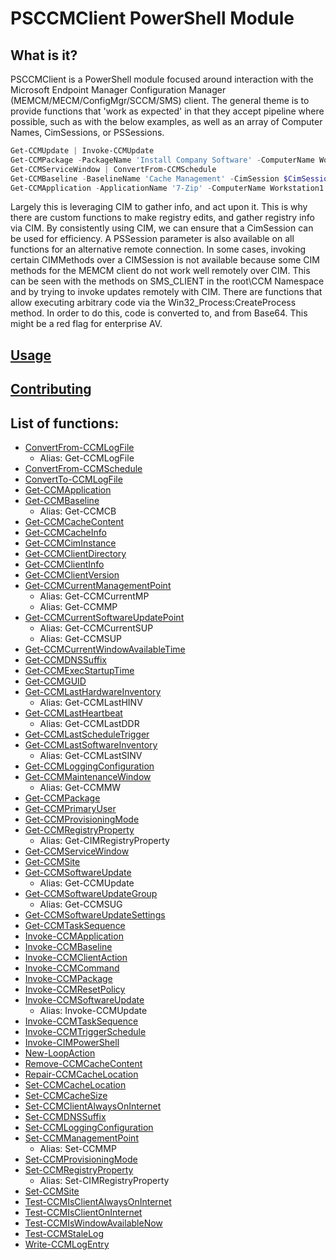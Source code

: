 # PSCCMClient PowerShell Module

## What is it?
PSCCMClient is a PowerShell module focused around interaction with the Microsoft Endpoint Manager Configuration Manager (MEMCM/MECM/ConfigMgr/SCCM/SMS) client. The general theme is to provide functions that 'work as expected' in that they accept pipeline where possible, such as with the below examples, as well as an array of Computer Names, CimSessions, or PSSessions.

```Powershell
Get-CCMUpdate | Invoke-CCMUpdate
Get-CCMPackage -PackageName 'Install Company Software' -ComputerName Workstation1 | Invoke-CCMPackage
Get-CCMServiceWindow | ConvertFrom-CCMSchedule
Get-CCMBaseline -BaselineName 'Cache Management' -CimSession $CimSession1 | Invoke-CCMBaseline
Get-CCMApplication -ApplicationName '7-Zip' -ComputerName Workstation1 | Invoke-CCMApplication -Method Uninstall
```

Largely this is leveraging CIM to gather info, and act upon it. This is why there are custom functions to make registry edits, and gather registry info via CIM. By consistently using CIM, we can ensure that a CimSession can be used for efficiency. A PSSession parameter is also available on all functions for an alternative remote connection. In some cases, invoking certain CIMMethods over a CIMSession is not available because some CIM methods for the MEMCM client do not work well remotely over CIM. This can be seen with the methods on SMS_CLIENT in the root\CCM Namespace and by trying to invoke updates remotely with CIM. There are functions that allow executing arbitrary code via the Win32_Process:CreateProcess method. In order to do this, code is converted to, and from Base64. This might be a red flag for enterprise AV.

## [Usage](docs)

## [Contributing](CONTRIBUTING.md)

## List of functions:

* [ConvertFrom-CCMLogFile](docs/ConvertFrom-CCMLogFile.md)
    * Alias: Get-CCMLogFile
* [ConvertFrom-CCMSchedule](docs/ConvertFrom-CCMSchedule.md)
* [ConvertTo-CCMLogFile](docs/ConvertTo-CCMLogFile.md)
* [Get-CCMApplication](docs/Get-CCMApplication.md)
* [Get-CCMBaseline](docs/Get-CCMBaseline.md)
    * Alias: Get-CCMCB
* [Get-CCMCacheContent](docs/Get-CCMCacheContent.md)
* [Get-CCMCacheInfo](docs/Get-CCMCacheInfo.md)
* [Get-CCMCimInstance](docs/Get-CCMCimInstance.md)
* [Get-CCMClientDirectory](docs/Get-CCMClientDirectory.md)
* [Get-CCMClientInfo](docs/Get-CCMClientInfo.md)
* [Get-CCMClientVersion](docs/Get-CCMClientVersion.md)
* [Get-CCMCurrentManagementPoint](docs/Get-CCMCurrentManagementPoint.md)
    * Alias: Get-CCMCurrentMP
    * Alias: Get-CCMMP
* [Get-CCMCurrentSoftwareUpdatePoint](docs/Get-CCMCurrentSoftwareUpdatePoint.md)
    * Alias: Get-CCMCurrentSUP
    * Alias: Get-CCMSUP
* [Get-CCMCurrentWindowAvailableTime](docs/Get-CCMCurrentWindowAvailableTime.md)
* [Get-CCMDNSSuffix](docs/Get-CCMDNSSuffix.md)
* [Get-CCMExecStartupTime](docs/Get-CCMExecStartupTime.md)
* [Get-CCMGUID](docs/Get-CCMGUID.md)
* [Get-CCMLastHardwareInventory](docs/Get-CCMLastHardwareInventory.md)
    * Alias: Get-CCMLastHINV
* [Get-CCMLastHeartbeat](docs/Get-CCMLastHeartbeat.md)
    * Alias: Get-CCMLastDDR
* [Get-CCMLastScheduleTrigger](docs/Get-CCMLastScheduleTrigger.md)
* [Get-CCMLastSoftwareInventory](docs/Get-CCMLastSoftwareInventory.md)
    * Alias: Get-CCMLastSINV
* [Get-CCMLoggingConfiguration](docs/Get-CCMLoggingConfiguration.md)
* [Get-CCMMaintenanceWindow](docs/Get-CCMMaintenanceWindow.md)
    * Alias: Get-CCMMW
* [Get-CCMPackage](docs/Get-CCMPackage.md)
* [Get-CCMPrimaryUser](docs/Get-CCMPrimaryUser.md)
* [Get-CCMProvisioningMode](docs/Get-CCMProvisioningMode.md)
* [Get-CCMRegistryProperty](docs/Get-CCMRegistryProperty.md)
    * Alias: Get-CIMRegistryProperty
* [Get-CCMServiceWindow](docs/Get-CCMServiceWindow.md)
* [Get-CCMSite](docs/Get-CCMSite.md)
* [Get-CCMSoftwareUpdate](docs/Get-CCMSoftwareUpdate.md)
    * Alias: Get-CCMUpdate
* [Get-CCMSoftwareUpdateGroup](docs/Get-CCMSoftwareUpdateGroup.md)
    * Alias: Get-CCMSUG
* [Get-CCMSoftwareUpdateSettings](docs/Get-CCMSoftwareUpdateSettings.md)
* [Get-CCMTaskSequence](docs/Get-CCMTaskSequence.md)
* [Invoke-CCMApplication](docs/Invoke-CCMApplication.md)
* [Invoke-CCMBaseline](docs/Invoke-CCMBaseline.md)
* [Invoke-CCMClientAction](docs/Invoke-CCMClientAction.md)
* [Invoke-CCMCommand](docs/Invoke-CCMCommand.md)
* [Invoke-CCMPackage](docs/Invoke-CCMPackage.md)
* [Invoke-CCMResetPolicy](docs/Invoke-CCMResetPolicy.md)
* [Invoke-CCMSoftwareUpdate](docs/Invoke-CCMSoftwareUpdate.md)
    * Alias: Invoke-CCMUpdate
* [Invoke-CCMTaskSequence](docs/Invoke-CCMTaskSequence.md)
* [Invoke-CCMTriggerSchedule](docs/Invoke-CCMTriggerSchedule.md)
* [Invoke-CIMPowerShell](docs/Invoke-CIMPowerShell.md)
* [New-LoopAction](docs/New-LoopAction.md)
* [Remove-CCMCacheContent](docs/Remove-CCMCacheContent.md)
* [Repair-CCMCacheLocation](docs/Repair-CCMCacheLocation.md)
* [Set-CCMCacheLocation](docs/Set-CCMCacheLocation.md)
* [Set-CCMCacheSize](docs/Set-CCMCacheSize.md)
* [Set-CCMClientAlwaysOnInternet](docs/Set-CCMClientAlwaysOnInternet.md)
* [Set-CCMDNSSuffix](docs/Set-CCMDNSSuffix.md)
* [Set-CCMLoggingConfiguration](docs/Set-CCMLoggingConfiguration.md)
* [Set-CCMManagementPoint](docs/Set-CCMManagementPoint.md)
    * Alias: Set-CCMMP
* [Set-CCMProvisioningMode](docs/Set-CCMProvisioningMode.md)
* [Set-CCMRegistryProperty](docs/Set-CCMRegistryProperty.md)
    * Alias: Set-CIMRegistryProperty
* [Set-CCMSite](docs/Set-CCMSite.md)
* [Test-CCMIsClientAlwaysOnInternet](docs/Test-CCMIsClientAlwaysOnInternet.md)
* [Test-CCMIsClientOnInternet](docs/Test-CCMIsClientOnInternet.md)
* [Test-CCMIsWindowAvailableNow](docs/Test-CCMIsWindowAvailableNow.md)
* [Test-CCMStaleLog](docs/Test-CCMStaleLog.md)
* [Write-CCMLogEntry](docs/Write-CCMLogEntry.md)
